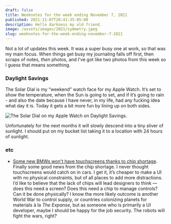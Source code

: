 ```yaml
---
draft: false
title: Weeknotes for the week ending November 7, 2021
published: 2021-11-07T20:41:35-05:00
description: Hello darkness my old friend.
image: /assets/images/2021/symmetry.jpeg
slug: weeknotes-for-the-week-ending-november-7-2021
---
```


Not a lot of updates this week. It was a super busy one at work, so that was my main focus. When things get busy my journaling falls off first, then scraps of notes, _then_ photos, and I’ve got like two photos from this week so I guess that means something.

### Daylight Savings
The Solar Dial is my “weekend” watch face for my Apple Watch. It’s set to show the temperature, when the Sun is going to set, and if it’s going to rain - and also the date because I have never, in my life, had any fucking idea what day it is. Today it gets a bit more fun by lining up on both sides.

![The Solar Dial on my Apple Watch on Daylight Savings](/assets/images/2021/symmetry.jpeg).

Unfortunately for the next months it will slowly descend into a tiny sliver of sunlight. I should put on my bucket list taking it to a location with 24 hours of sunlight.

### etc
- [Some new BMWs won't have touchscreens thanks to chip shortage](https://www.theverge.com/2021/11/5/22765709/bmw-chip-shortage-touchscreen-car-suv-manufacturing). Finally some good news from the chip shortage. I never thought touchscreens would catch on in cars. I get it, it’s cheaper to make a UI with no physical constraints, but of all places to add more distractions. I’d like to believe that the lack of chips will lead designers to think — does this need a screen? Does this need a chip to manage controls? Can it be done physically? I know the more likely outcome is another World War to control supply, or countries colonizing planets for materials à la _The Expanse_, but as someone who is primarily a UI developer, maybe I should be happy for the job security. The robots will fight the wars, right?